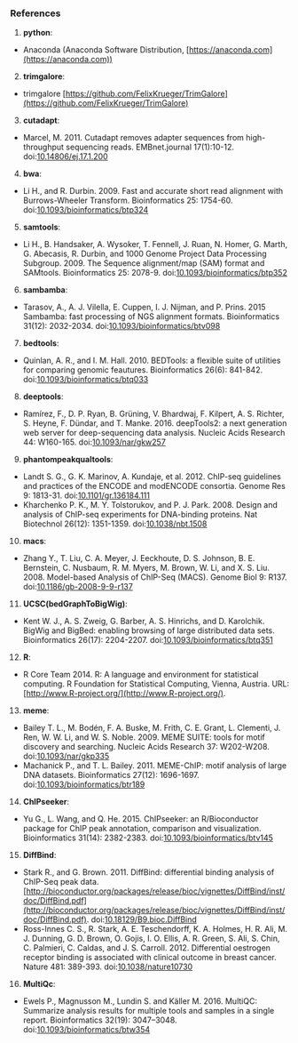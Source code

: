 ### References

1. **python**:
  * Anaconda (Anaconda Software Distribution, [https://anaconda.com](https://anaconda.com))

2. **trimgalore**:
  * trimgalore [https://github.com/FelixKrueger/TrimGalore](https://github.com/FelixKrueger/TrimGalore)

3. **cutadapt**:
  * Marcel, M. 2011. Cutadapt removes adapter sequences from high-throughput sequencing reads. EMBnet.journal 17(1):10-12. doi:[10.14806/ej.17.1.200](http://dx.doi.org/10.14806/ej.17.1.200)

4. **bwa**:
  * Li H., and R. Durbin. 2009. Fast and accurate short read alignment with Burrows-Wheeler Transform. Bioinformatics 25: 1754-60. doi:[10.1093/bioinformatics/btp324](http://dx.doi.org/10.1093/bioinformatics/btp324)

5. **samtools**:
  * Li H., B. Handsaker, A. Wysoker, T. Fennell, J. Ruan, N. Homer, G. Marth, G. Abecasis, R. Durbin, and 1000 Genome Project Data Processing Subgroup. 2009. The Sequence alignment/map (SAM) format and SAMtools. Bioinformatics 25: 2078-9. doi:[10.1093/bioinformatics/btp352](http://dx.doi.org/10.1093/bioinformatics/btp352)

6. **sambamba**:
  * Tarasov, A., A. J. Vilella, E. Cuppen, I. J. Nijman, and P. Prins. 2015 Sambamba: fast processing of NGS alignment formats. Bioinformatics 31(12): 2032-2034. doi:[10.1093/bioinformatics/btv098](http://dx.doi.org/10.1093/bioinformatics/btv098)

7. **bedtools**:
  * Quinlan, A. R., and I. M. Hall. 2010. BEDTools: a flexible suite of utilities for comparing genomic feautures. Bioinformatics 26(6): 841-842. doi:[10.1093/bioinformatics/btq033](http://dx.doi.org/10.1093/bioinformatics/btq033)

8. **deeptools**:
  * Ramírez, F., D. P. Ryan, B. Grüning, V. Bhardwaj, F. Kilpert, A. S. Richter, S. Heyne, F. Dündar, and T. Manke. 2016. deepTools2: a next generation web server for deep-sequencing data analysis. Nucleic Acids Research 44: W160-165. doi:[10.1093/nar/gkw257](http://dx.doi.org/10.1093/nar/gkw257)

9. **phantompeakqualtools**:
  * Landt S. G., G. K. Marinov, A. Kundaje, et al. 2012. ChIP-seq guidelines and practices of the ENCODE and modENCODE consortia. Genome Res 9: 1813-31. doi:[10.1101/gr.136184.111](http://dx.doi.org/10.1101/gr.136184.111)
  * Kharchenko P. K., M. Y. Tolstorukov, and P. J. Park. 2008. Design and analysis of ChIP-seq experiments for DNA-binding proteins. Nat Biotechnol 26(12): 1351-1359. doi:[10.1038/nbt.1508](https://dx.doi.org/10.1038/nbt.1508)

10. **macs**:
  * Zhang Y., T. Liu, C. A. Meyer, J. Eeckhoute, D. S. Johnson, B. E. Bernstein, C. Nusbaum, R. M. Myers, M. Brown, W. Li, and X. S. Liu. 2008. Model-based Analysis of ChIP-Seq (MACS). Genome Biol 9: R137. doi:[10.1186/gb-2008-9-9-r137](https://dx.doi.org/10.1186/gb-2008-9-9-r137)

11. **UCSC(bedGraphToBigWig)**:
  * Kent W. J., A. S. Zweig, G. Barber, A. S. Hinrichs, and D. Karolchik. BigWig and BigBed: enabling browsing of large distributed data sets. Bioinformatics 26(17): 2204-2207. doi:[10.1093/bioinformatics/btq351](https://dx.doi.org/10.1093/bioinformatics/btq351)

12. **R**:
  * R Core Team 2014. R: A language and environment for statistical computing. R Foundation for Statistical Computing, Vienna, Austria. URL:[http://www.R-project.org/](http://www.R-project.org/).

13. **meme**:
  * Bailey T. L., M. Bodén, F. A. Buske, M. Frith, C. E. Grant, L. Clementi, J. Ren, W. W. Li, and W. S. Noble. 2009. MEME SUITE: tools for motif discovery and searching. Nucleic Acids Research 37: W202-W208. doi:[10.1093/nar/gkp335](https://dx.doi.org/10.1093/nar/gkp335)
  * Machanick P., and T. L. Bailey. 2011. MEME-ChIP: motif analysis of large DNA datasets. Bioinformatics 27(12): 1696-1697. doi:[10.1093/bioinformatics/btr189](https://dx.doi.org/10.1093/bioinformatics/btr189)

14. **ChIPseeker**:
  * Yu G., L. Wang, and Q. He. 2015. ChIPseeker: an R/Bioconductor package for ChIP peak annotation, comparison and visualization. Bioinformatics 31(14): 2382-2383. doi:[10.1093/bioinformatics/btv145](https://dx.doi.org/10.1093/bioinformatics/btv145)

15. **DiffBind**:
  * Stark R., and G. Brown. 2011. DiffBind: differential binding analysis of ChIP-Seq peak data. [http://bioconductor.org/packages/release/bioc/vignettes/DiffBind/inst/doc/DiffBind.pdf](http://bioconductor.org/packages/release/bioc/vignettes/DiffBind/inst/doc/DiffBind.pdf). doi:[10.18129/B9.bioc.DiffBind](https://dx.doi.org/10.18129/B9.bioc.DiffBind)
  * Ross-Innes C. S., R. Stark, A. E. Teschendorff, K. A. Holmes, H. R. Ali, M. J. Dunning,  G. D. Brown, O. Gojis, I. O. Ellis, A. R. Green, S. Ali, S. Chin, C. Palmieri, C. Caldas, and J. S. Carroll. 2012. Differential oestrogen receptor binding is associated with clinical outcome in breast cancer. Nature 481: 389-393. doi:[10.1038/nature10730](https://dx.doi.org/10.1038/nature10730)

16. **MultiQc**:
  * Ewels P., Magnusson M., Lundin S. and Käller M. 2016. MultiQC: Summarize analysis results for multiple tools and samples in a single report. Bioinformatics 32(19): 3047–3048. doi:[10.1093/bioinformatics/btw354 ](https://dx.doi.org/10.1093/bioinformatics/btw354)
